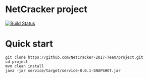 # NetCracker project


[![Build Status](https://travis-ci.org/AlexIvchenko/simple-web-app-with-ci.svg?branch=master)](https://travis-ci.org/AlexIvchenko/simple-web-app-with-ci)

# Quick start
```
git clone https://github.com/NetCracker-2017-Team/project.git
cd project
mvn clean install
java -jar service/target/service-0.0.1-SNAPSHOT.jar
```
